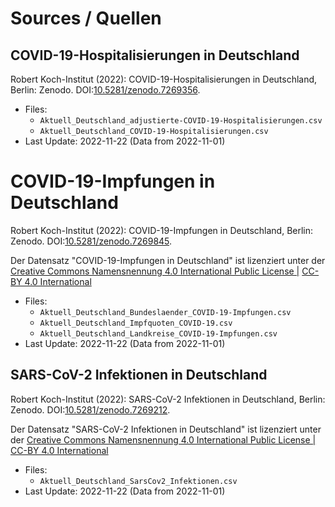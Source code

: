 # Sources / Quellen


## COVID-19-Hospitalisierungen in Deutschland
Robert Koch-Institut (2022): COVID-19-Hospitalisierungen in Deutschland, Berlin: Zenodo. DOI:[10.5281/zenodo.7269356](https://doi.org/10.5281/zenodo.7269356).  

- Files: 
    - `Aktuell_Deutschland_adjustierte-COVID-19-Hospitalisierungen.csv`
    - `Aktuell_Deutschland_COVID-19-Hospitalisierungen.csv`
- Last Update: 2022-11-22 (Data from 2022-11-01)

# COVID-19-Impfungen in Deutschland
Robert Koch-Institut (2022): COVID-19-Impfungen in Deutschland, Berlin: Zenodo. DOI:[10.5281/zenodo.7269845](https://doi.org/10.5281/zenodo.7269845).  

Der Datensatz "COVID-19-Impfungen in Deutschland" ist lizenziert unter der [Creative Commons Namensnennung 4.0 International Public License |](https://creativecommons.org/licenses/by/4.0/deed.de) <a rel="license" href="https://creativecommons.org/licenses/by-sa/4.0/legalcode.de">CC-BY 4.0 International</a>

- Files: 
    - `Aktuell_Deutschland_Bundeslaender_COVID-19-Impfungen.csv`
    - `Aktuell_Deutschland_Impfquoten_COVID-19.csv`
    - `Aktuell_Deutschland_Landkreise_COVID-19-Impfungen.csv`
- Last Update: 2022-11-22 (Data from 2022-11-01)

## SARS-CoV-2 Infektionen in Deutschland 
Robert Koch-Institut (2022): SARS-CoV-2 Infektionen in Deutschland, Berlin: Zenodo. DOI:[10.5281/zenodo.7269212](https://doi.org/10.5281/zenodo.7269212).  

Der Datensatz "SARS-CoV-2 Infektionen in Deutschland" ist lizenziert unter der [Creative Commons Namensnennung 4.0 International Public License | CC-BY 4.0 International](https://creativecommons.org/licenses/by/4.0/deed.de)  

- Files: 
    - `Aktuell_Deutschland_SarsCov2_Infektionen.csv`
- Last Update: 2022-11-22 (Data from 2022-11-01)